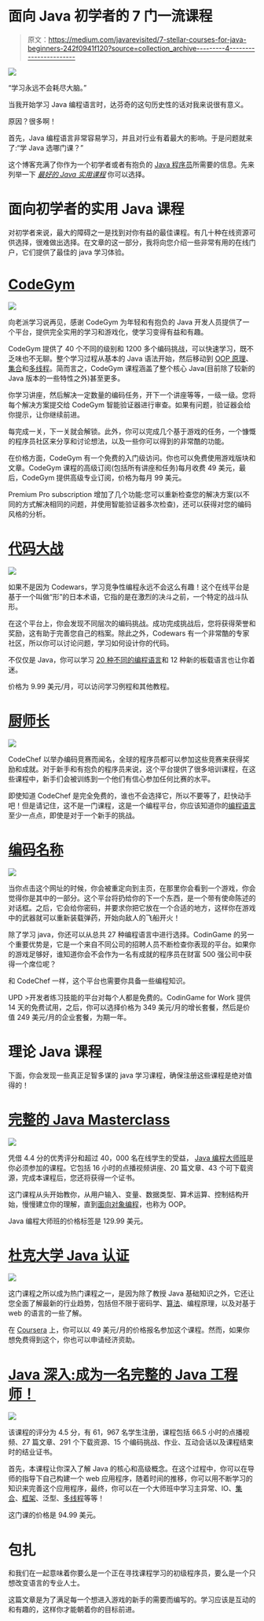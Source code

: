# 面向 Java 初学者的 7 门一流课程

> 原文：<https://medium.com/javarevisited/7-stellar-courses-for-java-beginners-242f0941f120?source=collection_archive---------4----------------------->

![](img/7e359a9948da5972c44ab7d90795beb7.png)

“学习永远不会耗尽大脑。”

当我开始学习 Java 编程语言时，达芬奇的这句历史性的话对我来说很有意义。

原因？很多啊！

首先，Java 编程语言非常容易学习，并且对行业有着最大的影响。于是问题就来了:“学 Java 选哪门课？”

这个博客充满了你作为一个初学者或者有抱负的 [Java 程序员](/javarevisited/top-10-free-courses-to-learn-spring-framework-for-java-developers-639db9348d25)所需要的信息。先来列举一下 [*最好的 Java 实用课程*](/javarevisited/top-5-java-online-courses-for-beginners-best-of-lot-1e1e240a758) 你可以选择。

# 面向初学者的实用 Java 课程

对初学者来说，最大的障碍之一是找到对你有益的最佳课程。有几十种在线资源可供选择，很难做出选择。在文章的这一部分，我将向您介绍一些非常有用的在线门户，它们提供了最佳的 java 学习体验。

# [CodeGym](https://codegym.cc/)

![](img/6fce5bf86fad78de2f0654f3577eeccd.png)

向老派学习说再见，感谢 CodeGym 为年轻和有抱负的 Java 开发人员提供了一个平台，提供完全实用的学习和游戏化，使学习变得有益和有趣。

CodeGym 提供了 40 个不同的级别和 1200 多个编码挑战，可以快速学习，既不乏味也不无聊。整个学习过程从基本的 Java 语法开始，然后移动到 [OOP 原理](/javarevisited/10-oop-design-principles-you-can-learn-in-2020-f7370cccdd31)、[集合](/javarevisited/7-best-java-collections-and-stream-api-courses-for-beginners-in-2020-3ad18d52c38)和[多线程](/javarevisited/8-best-multithreading-and-concurrency-courses-for-experienced-java-developers-8acfd3b25094)。简而言之，CodeGym 课程涵盖了整个核心 Java(目前除了较新的 Java 版本的一些特性之外)甚至更多。

你学习讲座，然后解决一定数量的编码任务，开下一个讲座等等，一级一级。您将每个解决方案提交给 CodeGym 智能验证器进行审查。如果有问题，验证器会给你提示，让你继续前进。

每完成一关，下一关就会解锁。此外，你可以完成几个基于游戏的任务，一个慷慨的程序员社区来分享和讨论想法，以及一些你可以得到的非常酷的功能。

在价格方面，CodeGym 有一个免费的入门级访问。你也可以免费使用游戏版块和文章。CodeGym 课程的高级订阅(包括所有讲座和任务)每月收费 49 美元，最后，CodeGym 提供高级专业订阅，价格为每月 99 美元。

Premium Pro subscription 增加了几个功能:您可以重新检查您的解决方案(以不同的方式解决相同的问题，并使用智能验证器多次检查)，还可以获得对您的编码风格的分析。

# [代码大战](https://www.codewars.com/)

![](img/802f092351967fe7b28c0e35a8d8fcde.png)

如果不是因为 Codewars，学习竞争性编程永远不会这么有趣！这个在线平台是基于一个叫做“形”的日本术语，它指的是在激烈的决斗之前，一个特定的战斗队形。

在这个平台上，你会发现不同层次的编码挑战。成功完成挑战后，您将获得荣誉和奖励，这有助于完善您自己的档案。除此之外，Codewars 有一个非常酷的专家社区，所以你可以讨论问题，学习如何设计你的代码。

不仅仅是 Java，你可以学习 [20 种不同的编程语言](/hackernoon/10-best-programming-languages-to-learn-in-2019-e5b05af4a972)和 12 种新的板载语言也让你着迷。

价格为 9.99 美元/月，可以访问学习例程和其他教程。

# [厨师长](https://www.codechef.com/)

![](img/1ea734177bae07190e4435bcddc6b9a4.png)

CodeChef 以举办编码竞赛而闻名，全球的程序员都可以参加这些竞赛来获得奖励和成就。对于新手和有抱负的程序员来说，这个平台提供了很多培训课程，在这些课程中，新手们会被训练到一个他们有信心参加任何比赛的水平。

即使知道 CodeChef 是完全免费的，谁也不会选择它，所以不要等了，赶快动手吧！但是请记住，这不是一门课程，这是一个编程平台，你应该知道你的[编程语言](/javarevisited/why-java-is-the-best-programming-language-to-learn-coding-for-beginners-cba79aed1271)至少一点点，即使是对于一个新手的挑战。

# [编码名称](https://www.codingame.com/start)

![](img/fde1af27420d82ba3ca1d8b963710b92.png)

当你点击这个网址的时候，你会被重定向到主页，在那里你会看到一个游戏，你会觉得你是其中的一部分。这个平台将扔给你的下一个东西，是一个带有使命陈述的对话框。之后，它会给你密码，并要求你把它放在一个合适的地方，这样你在游戏中的武器就可以重新装载弹药，开始向敌人的飞船开火！

除了学习 java，你还可以从总共 27 种编程语言中进行选择。CodinGame 的另一个重要优势是，它是一个来自不同公司的招聘人员不断检查你表现的平台。如果你的游戏足够好，谁知道你会不会作为一名有成就的程序员在财富 500 强公司中获得一个席位呢？

和 CodeChef 一样，这个平台也需要你具备一些编程知识。

UPD >开发者练习技能的平台对每个人都是免费的。CodinGame for Work 提供 14 天的免费试用，之后，你可以选择价格为 349 美元/月的增长套餐，然后是价值 249 美元/月的企业套餐，为期一年。

# 理论 Java 课程

下面，你会发现一些真正足智多谋的 java 学习课程，确保注册这些课程是绝对值得的！

# [完整的 Java Masterclass](https://www.udemy.com/course/java-programming-course/)

[![](img/af3cf1b582e91247f87fdce258a03efb.png)](http://bit.ly/2AHuthF)

凭借 4.4 分的优秀评分和超过 40，000 名在线学生的受益， [Java 编程大师班](https://javarevisited.blogspot.com/2020/11/review-java-programming-masterclass-.html#axzz6dl56Y3wG)是你必须参加的课程。它包括 16 小时的点播视频讲座、20 篇文章、43 个可下载资源，完成本课程后，您还将获得一个证书。

这门课程从头开始教你，从用户输入、变量、数据类型、算术运算、控制结构开始，慢慢建立你的理解，直到[面向对象编程](/swlh/5-free-object-oriented-programming-online-courses-for-programmers-156afd0a3a73?source=search_post---------7)，也称为 OOP。

Java 编程大师班的价格标签是 129.99 美元。

# [杜克大学 Java 认证](https://www.coursera.org/specializations/java-programming)

[![](img/5c47da2321af29066376f86e0b5e6b19.png)](https://javarevisited.blogspot.com/2020/11/coursera-course-review-java-programming-and-software-engineering-fundametnals.html#axzz6rQaZvLlb)

这门课程之所以成为热门课程之一，是因为除了教授 Java 基础知识之外，它还让您全面了解最新的行业趋势，包括但不限于密码学、[算法](/hackernoon/10-data-structure-algorithms-and-programming-courses-to-crack-any-coding-interview-e1c50b30b927)、编程原理，以及对基于 web 的语言的一些了解。

在 [Coursera](/javarevisited/10-best-software-development-courses-certifications-from-coursera-4ccc59aae201) 上，你可以以 49 美元/月的价格报名参加这个课程。然而，如果你想免费得到这个，你也可以申请经济资助。

# [Java 深入:成为一名完整的 Java 工程师！](https://www.udemy.com/course/java-in-depth-become-a-complete-java-engineer/)

[![](img/e140d8136a85ccb89014f1acc05d5e74.png)](https://medium.com/javarevisited/10-free-courses-to-learn-java-in-2019-22d1f33a3915?source=collection_home---4------8-----------------------)

该课程的评分为 4.5 分，有 61，967 名学生注册，课程包括 66.5 小时的点播视频、27 篇文章、291 个下载资源、15 个编码挑战、作业、互动会话以及课程结束时的结业证书。

首先，本课程让你深入了解 Java 的核心和高级概念。在这个过程中，你可以在导师的指导下自己构建一个 web 应用程序，随着时间的推移，你可以用不断学习的知识来完善这个应用程序，最终，你可以在一个大师班中学习主异常、IO、[集合](https://javarevisited.blogspot.com/2020/04/top-5-courses-to-learn-java-collections-and-streams.html#axzz6nwXUSoGH)、[框架](https://javarevisited.blogspot.com/2018/06/top-6-spring-framework-online-courses-Java-programmers.html)、泛型、[多线程](https://javarevisited.blogspot.com/2018/06/top-5-java-multithreading-and-concurrency-courses-experienced-programmers.html)等等！

这门课的价格是 94.99 美元。

# 包扎

和我们在一起意味着你要么是一个正在寻找课程学习的初级程序员，要么是一个只想改变语言的专业人士。

这篇文章是为了满足每一个想进入游戏的新手的需要而编写的。学习应该是互动的和有趣的，这样你才能朝着你的目标前进。
